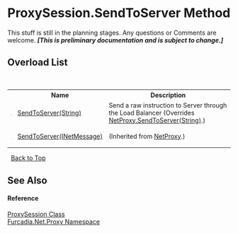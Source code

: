 # ProxySession.SendToServer Method 
This stuff is still in the planning stages. Any questions or Comments are welcome. _**\[This is preliminary documentation and is subject to change.\]**_


## Overload List
&nbsp;<table><tr><th></th><th>Name</th><th>Description</th></tr><tr><td>![Public method](media/pubmethod.gif "Public method")</td><td><a href="M_Furcadia_Net_Proxy_ProxySession_SendToServer">SendToServer(String)</a></td><td>
Send a raw instruction to Server through the Load Balancer
 (Overrides <a href="M_Furcadia_Net_NetProxy_SendToServer_1">NetProxy.SendToServer(String)</a>.)</td></tr><tr><td>![Public method](media/pubmethod.gif "Public method")</td><td><a href="M_Furcadia_Net_NetProxy_SendToServer">SendToServer(INetMessage)</a></td><td>

 (Inherited from <a href="T_Furcadia_Net_NetProxy">NetProxy</a>.)</td></tr></table>&nbsp;
<a href="#proxysession.sendtoserver-method">Back to Top</a>

## See Also


#### Reference
<a href="T_Furcadia_Net_Proxy_ProxySession">ProxySession Class</a><br /><a href="N_Furcadia_Net_Proxy">Furcadia.Net.Proxy Namespace</a><br />